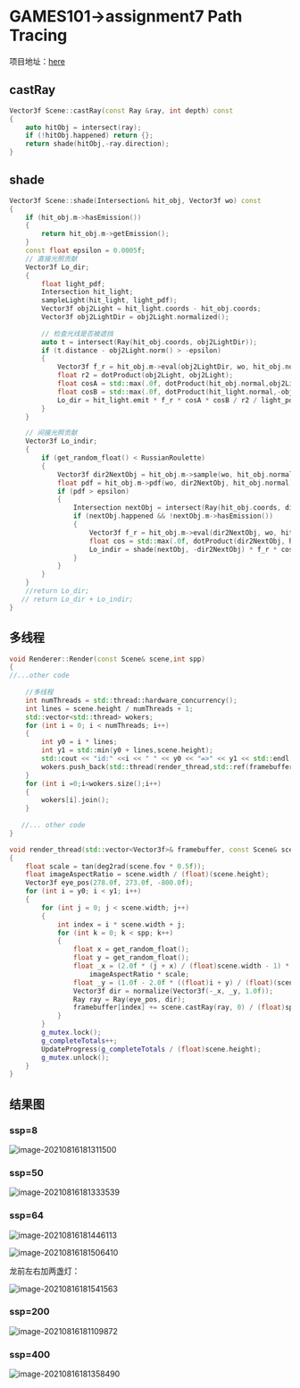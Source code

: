 # GAMES101->assignment7 Path Tracing

项目地址：[here](https://github.com/logic-three-body/GameS101_IntroductionTOcomputerGraph/tree/%E4%BD%9C%E4%B8%9A1/Path%20Tracing%20Ref)

## castRay

```c++
Vector3f Scene::castRay(const Ray &ray, int depth) const
{
	auto hitObj = intersect(ray);
	if (!hitObj.happened) return {};
    return shade(hitObj,-ray.direction);
}
```

## shade

```c++
Vector3f Scene::shade(Intersection& hit_obj, Vector3f wo) const
{
    if (hit_obj.m->hasEmission())
    {
        return hit_obj.m->getEmission();
    }
    const float epsilon = 0.0005f;
    // 直接光照贡献
    Vector3f Lo_dir;
    {
		float light_pdf;
		Intersection hit_light;
		sampleLight(hit_light, light_pdf);
		Vector3f obj2Light = hit_light.coords - hit_obj.coords;
        Vector3f obj2LightDir = obj2Light.normalized();
       
        // 检查光线是否被遮挡
        auto t = intersect(Ray(hit_obj.coords, obj2LightDir));
        if (t.distance - obj2Light.norm() > -epsilon)
        {
			Vector3f f_r = hit_obj.m->eval(obj2LightDir, wo, hit_obj.normal);
			float r2 = dotProduct(obj2Light, obj2Light);
            float cosA = std::max(.0f, dotProduct(hit_obj.normal,obj2LightDir));
            float cosB = std::max(.0f, dotProduct(hit_light.normal,-obj2LightDir));
			Lo_dir = hit_light.emit * f_r * cosA * cosB / r2 / light_pdf;
        }
    }

    // 间接光照贡献
    Vector3f Lo_indir;
    {
		if (get_random_float() < RussianRoulette)
		{
			Vector3f dir2NextObj = hit_obj.m->sample(wo, hit_obj.normal).normalized();
            float pdf = hit_obj.m->pdf(wo, dir2NextObj, hit_obj.normal);
            if (pdf > epsilon)
            {
                Intersection nextObj = intersect(Ray(hit_obj.coords, dir2NextObj));
				if (nextObj.happened && !nextObj.m->hasEmission())
				{
					Vector3f f_r = hit_obj.m->eval(dir2NextObj, wo, hit_obj.normal); //BRDF
					float cos = std::max(.0f, dotProduct(dir2NextObj, hit_obj.normal));
					Lo_indir = shade(nextObj, -dir2NextObj) * f_r * cos / pdf / RussianRoulette;
				}
            }
		}
    }
	//return Lo_dir;
   // return Lo_dir + Lo_indir;
}
```

## 多线程

```c++
void Renderer::Render(const Scene& scene,int spp)
{
//...other code
    
	//多线程
	int numThreads = std::thread::hardware_concurrency();
	int lines = scene.height / numThreads + 1;
    std::vector<std::thread> wokers;
	for (int i = 0; i < numThreads; i++)
	{
        int y0 = i * lines;
        int y1 = std::min(y0 + lines,scene.height);
        std::cout << "id:" <<i << " " << y0 << "=>" << y1 << std::endl;
        wokers.push_back(std::thread(render_thread,std::ref(framebuffer),std::ref(scene),spp,y0,y1));
	}
    for (int i =0;i<wokers.size();i++)
    {
        wokers[i].join();
    }
    
   //... other code 
}
```

```c++
void render_thread(std::vector<Vector3f>& framebuffer, const Scene& scene,int spp, int y0, int y1)
{
	float scale = tan(deg2rad(scene.fov * 0.5f));
	float imageAspectRatio = scene.width / (float)(scene.height);
	Vector3f eye_pos(278.0f, 273.0f, -800.0f);
	for (int i = y0; i < y1; i++)
	{
		for (int j = 0; j < scene.width; j++)
		{
            int index = i * scene.width + j;
			for (int k = 0; k < spp; k++)
			{
				float x = get_random_float();
				float y = get_random_float();
				float _x = (2.0f * (j + x) / (float)scene.width - 1) *
					imageAspectRatio * scale;
				float _y = (1.0f - 2.0f * ((float)i + y) / (float)(scene.height)) * scale;
				Vector3f dir = normalize(Vector3f(-_x, _y, 1.0f));
				Ray ray = Ray(eye_pos, dir);
				framebuffer[index] += scene.castRay(ray, 0) / (float)spp;
			}
		}
		g_mutex.lock();
		g_completeTotals++;
        UpdateProgress(g_completeTotals / (float)scene.height);
		g_mutex.unlock();
	}
}
```

## 结果图

### ssp=8

![image-20210816181311500](https://i.loli.net/2021/08/16/ShklgKtuHfrU8d4.png)

### ssp=50

![image-20210816181333539](https://i.loli.net/2021/08/16/WwmN1IJUnSMtQpg.png)

### ssp=64

![image-20210816181446113](https://i.loli.net/2021/08/16/khUlKTur3ZLIVMa.png)

![image-20210816181506410](https://i.loli.net/2021/08/16/xQdvWXqZKhSzjLi.png)

龙前左右加两盏灯：

![image-20210816181541563](https://i.loli.net/2021/08/16/i7vLEB6P2lVFqhd.png)

### ssp=200

![image-20210816181109872](https://i.loli.net/2021/08/16/3TN5c4jZXanhzpo.png)

### ssp=400

![image-20210816181358490](https://i.loli.net/2021/08/16/czELbyBnuiGQTIW.png)